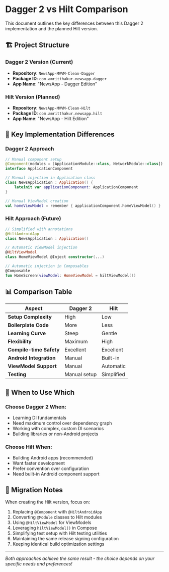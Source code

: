 # Dagger 2 vs Hilt Comparison

This document outlines the key differences between this Dagger 2 implementation and the planned Hilt version.

## 🏗️ **Project Structure**

### **Dagger 2 Version (Current)**
- **Repository**: `NewsApp-MVVM-Clean-Dagger`
- **Package ID**: `com.amritthakur.newsapp.dagger`
- **App Name**: "NewsApp - Dagger Edition"

### **Hilt Version (Planned)**
- **Repository**: `NewsApp-MVVM-Clean-Hilt`
- **Package ID**: `com.amritthakur.newsapp.hilt`
- **App Name**: "NewsApp - Hilt Edition"

## 🔧 **Key Implementation Differences**

### **Dagger 2 Approach**
```kotlin
// Manual component setup
@Component(modules = [ApplicationModule::class, NetworkModule::class])
interface ApplicationComponent

// Manual injection in Application class
class NewsApplication : Application() {
    lateinit var applicationComponent: ApplicationComponent
}

// Manual ViewModel creation
val homeViewModel = remember { applicationComponent.homeViewModel() }
```

### **Hilt Approach (Future)**
```kotlin
// Simplified with annotations
@HiltAndroidApp
class NewsApplication : Application()

// Automatic ViewModel injection
@HiltViewModel
class HomeViewModel @Inject constructor(...)

// Automatic injection in Composables
@Composable
fun HomeScreen(viewModel: HomeViewModel = hiltViewModel())
```

## 📊 **Comparison Table**

| Aspect | Dagger 2 | Hilt |
|--------|----------|------|
| **Setup Complexity** | High | Low |
| **Boilerplate Code** | More | Less |
| **Learning Curve** | Steep | Gentle |
| **Flexibility** | Maximum | High |
| **Compile-time Safety** | Excellent | Excellent |
| **Android Integration** | Manual | Built-in |
| **ViewModel Support** | Manual | Automatic |
| **Testing** | Manual setup | Simplified |

## 🎯 **When to Use Which**

### **Choose Dagger 2 When:**
- Learning DI fundamentals
- Need maximum control over dependency graph
- Working with complex, custom DI scenarios
- Building libraries or non-Android projects

### **Choose Hilt When:**
- Building Android apps (recommended)
- Want faster development
- Prefer convention over configuration
- Need built-in Android component support

## 🚀 **Migration Notes**

When creating the Hilt version, focus on:
1. Replacing `@Component` with `@HiltAndroidApp`
2. Converting `@Module` classes to Hilt modules
3. Using `@HiltViewModel` for ViewModels
4. Leveraging `hiltViewModel()` in Compose
5. Simplifying test setup with Hilt testing utilities
6. Maintaining the same release signing configuration
7. Keeping identical build optimization settings

---
*Both approaches achieve the same result - the choice depends on your specific needs and preferences!*